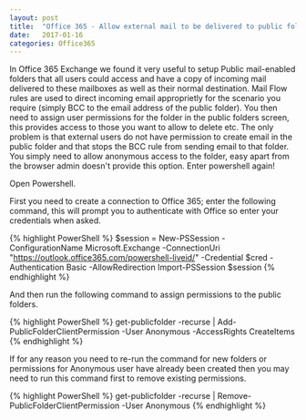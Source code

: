```yaml
---
layout: post
title:  "Office 365 - Allow external mail to be delivered to public folders"
date:   2017-01-16
categories: Office365
---
```


In Office 365 Exchange we found it very useful to setup Public mail-enabled folders that all users could access and have a copy of incoming mail delivered to these mailboxes as well as their normal destination. Mail Flow rules are used to direct incoming email approprietly for the scenario you require (simply BCC to the email address of the public folder). You then need to assign user permissions for the folder in the public folders screen, this provides access to those you want to allow to delete etc. The only problem is that external users do not have permission to create email in the public folder and that stops the BCC rule from sending email to that folder. You simply need to allow anonymous access to the folder, easy apart from the browser admin doesn't provide this option. Enter powershell again!

Open Powershell.

First you need to create a connection to Office 365; enter the following command, this will prompt you to authenticate with Office so enter your credentials when asked. 

{% highlight PowerShell %}
$session = New-PSSession -ConfigurationName Microsoft.Exchange -ConnectionUri "https://outlook.office365.com/powershell-liveid/" -Credential $cred -Authentication Basic -AllowRedirection
Import-PSSession $session
{% endhighlight %}

And then run the following command to assign permissions to the public folders.

{% highlight PowerShell %}
get-publicfolder -recurse | Add-PublicFolderClientPermission -User Anonymous -AccessRights CreateItems
{% endhighlight %}

If for any reason you need to re-run the command for new folders or permissions for Anonymous user have already been created then you may need to run this command first to remove existing permissions.

{% highlight PowerShell %}
get-publicfolder -recurse | Remove-PublicFolderClientPermission -User Anonymous
{% endhighlight %}